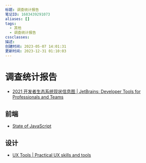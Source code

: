 ```yaml
---
标题: 调查统计报告
笔记ID: 1683439291073
aliases: []
tags:
  - 其他
  - 调查统计报告
cssclasses: 
描述: 
创建时间: 2023-05-07 14:01:31
更新时间: 2023-12-31 01:10:03
---
```


# 调查统计报告

- [2021 开发者生态系统现状信息图 | JetBrains: Developer Tools for Professionals and Teams](https://www.jetbrains.com/zh-cn/lp/devecosystem-2021/)

## 前端

- [State of JavaScript](https://stateofjs.com/zh-hans//)

## 设计

- [UX Tools | Practical UX skills and tools](https://uxtools.co/)
